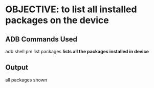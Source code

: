 # OBJECTIVE: to list all installed packages on the device

## ADB Commands Used

 adb shell pm list packages **lists all the packages installed in device**


## Output

all packages shown

